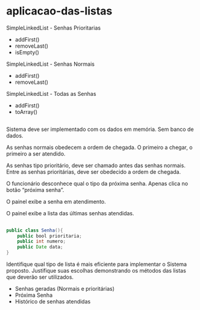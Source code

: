 # aplicacao-das-listas

SimpleLinkedList - Senhas Prioritarias
 - addFirst()
 - removeLast()
 - isEmpty()

SimpleLinkedList - Senhas Normais
 - addFirst()
 - removeLast()

SimpleLinkedList - Todas as Senhas
 - addFirst()
 - toArray()

##

Sistema deve ser implementado com os dados em memória. Sem banco de dados.

As senhas normais obedecem a ordem de chegada. O primeiro a chegar, o primeiro a ser atendido.

As senhas tipo prioritário, deve ser chamado antes das senhas normais. Entre as senhas prioritárias, deve ser obedecido a ordem de chegada.

O funcionário desconhece qual o tipo da próxima senha. Apenas clica no botão “próxima senha”.

O painel exibe a senha em atendimento.

O painel exibe a lista das últimas senhas atendidas.

##

```java
public class Senha(){
	public bool prioritaria;
	public int numero;
	public Date data;
}
```

Identifique qual tipo de lista é mais eficiente para implementar o Sistema proposto. Justifique suas escolhas demonstrando os métodos das listas que deverão ser utilizados.

- Senhas geradas (Normais e prioritárias)
- Próxima Senha
- Histórico de senhas atendidas

